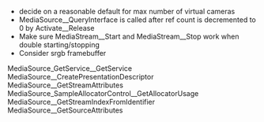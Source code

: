 - decide on a reasonable default for max number of virtual cameras
- MediaSource__QueryInterface is called after ref count is decremented to 0 by Activate__Release
- Make sure MediaStream__Start and MediaStream__Stop work when double starting/stopping
- Consider srgb framebuffer



MediaSource_GetService__GetService	
MediaSource__CreatePresentationDescriptor	
MediaSource__GetStreamAttributes	
MediaSource_SampleAllocatorControl__GetAllocatorUsage	
MediaSource__GetStreamIndexFromIdentifier	
MediaSource__GetSourceAttributes	

